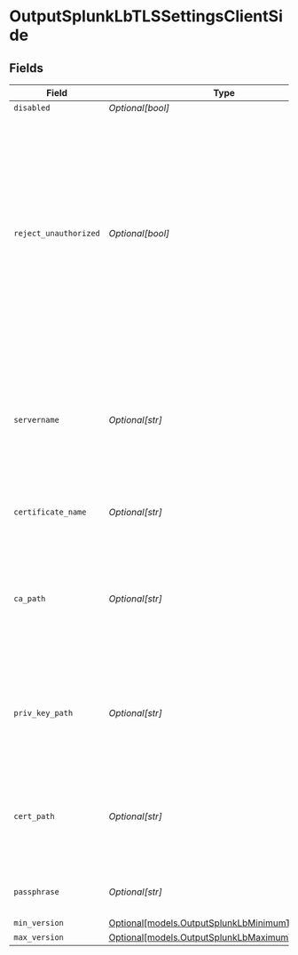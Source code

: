 # OutputSplunkLbTLSSettingsClientSide


## Fields

| Field                                                                                                                                                                                                                                      | Type                                                                                                                                                                                                                                       | Required                                                                                                                                                                                                                                   | Description                                                                                                                                                                                                                                |
| ------------------------------------------------------------------------------------------------------------------------------------------------------------------------------------------------------------------------------------------ | ------------------------------------------------------------------------------------------------------------------------------------------------------------------------------------------------------------------------------------------ | ------------------------------------------------------------------------------------------------------------------------------------------------------------------------------------------------------------------------------------------ | ------------------------------------------------------------------------------------------------------------------------------------------------------------------------------------------------------------------------------------------ |
| `disabled`                                                                                                                                                                                                                                 | *Optional[bool]*                                                                                                                                                                                                                           | :heavy_minus_sign:                                                                                                                                                                                                                         | N/A                                                                                                                                                                                                                                        |
| `reject_unauthorized`                                                                                                                                                                                                                      | *Optional[bool]*                                                                                                                                                                                                                           | :heavy_minus_sign:                                                                                                                                                                                                                         | Reject certificates that are not authorized by a CA in the CA certificate path, or by another <br/>                    trusted CA (such as the system's). Defaults to Enabled. Overrides the toggle from Advanced Settings, when also present. |
| `servername`                                                                                                                                                                                                                               | *Optional[str]*                                                                                                                                                                                                                            | :heavy_minus_sign:                                                                                                                                                                                                                         | Server name for the SNI (Server Name Indication) TLS extension. It must be a host name, and not an IP address.                                                                                                                             |
| `certificate_name`                                                                                                                                                                                                                         | *Optional[str]*                                                                                                                                                                                                                            | :heavy_minus_sign:                                                                                                                                                                                                                         | The name of the predefined certificate                                                                                                                                                                                                     |
| `ca_path`                                                                                                                                                                                                                                  | *Optional[str]*                                                                                                                                                                                                                            | :heavy_minus_sign:                                                                                                                                                                                                                         | Path on client in which to find CA certificates to verify the server's cert. PEM format. Can reference $ENV_VARS.                                                                                                                          |
| `priv_key_path`                                                                                                                                                                                                                            | *Optional[str]*                                                                                                                                                                                                                            | :heavy_minus_sign:                                                                                                                                                                                                                         | Path on client in which to find the private key to use. PEM format. Can reference $ENV_VARS.                                                                                                                                               |
| `cert_path`                                                                                                                                                                                                                                | *Optional[str]*                                                                                                                                                                                                                            | :heavy_minus_sign:                                                                                                                                                                                                                         | Path on client in which to find certificates to use. PEM format. Can reference $ENV_VARS.                                                                                                                                                  |
| `passphrase`                                                                                                                                                                                                                               | *Optional[str]*                                                                                                                                                                                                                            | :heavy_minus_sign:                                                                                                                                                                                                                         | Passphrase to use to decrypt private key                                                                                                                                                                                                   |
| `min_version`                                                                                                                                                                                                                              | [Optional[models.OutputSplunkLbMinimumTLSVersion]](../models/outputsplunklbminimumtlsversion.md)                                                                                                                                           | :heavy_minus_sign:                                                                                                                                                                                                                         | N/A                                                                                                                                                                                                                                        |
| `max_version`                                                                                                                                                                                                                              | [Optional[models.OutputSplunkLbMaximumTLSVersion]](../models/outputsplunklbmaximumtlsversion.md)                                                                                                                                           | :heavy_minus_sign:                                                                                                                                                                                                                         | N/A                                                                                                                                                                                                                                        |